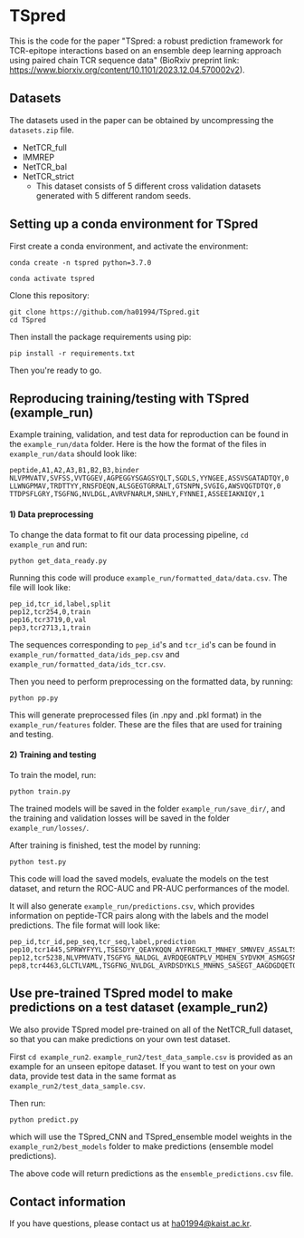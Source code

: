 # TSpred

This is the code for the paper "TSpred: a robust prediction framework for TCR-epitope interactions based on an ensemble deep learning approach using paired chain TCR sequence data" (BioRxiv preprint link: https://www.biorxiv.org/content/10.1101/2023.12.04.570002v2). 
&nbsp;


## Datasets
The datasets used in the paper can be obtained by uncompressing the `datasets.zip` file. 
- NetTCR_full
- IMMREP
- NetTCR_bal
- NetTCR_strict
    - This dataset consists of 5 different cross validation datasets generated with 5 different random seeds.
&nbsp;


## Setting up a conda environment for TSpred
First create a conda environment, and activate the environment:
```
conda create -n tspred python=3.7.0
```
```
conda activate tspred
```
Clone this repository:
```
git clone https://github.com/ha01994/TSpred.git
cd TSpred
```
Then install the package requirements using pip:
```
pip install -r requirements.txt
```
Then you're ready to go.
&nbsp;


## Reproducing training/testing with TSpred (example_run)
Example training, validation, and test data for reproduction can be found in the `example_run/data` folder. 
Here is the how the format of the files in `example_run/data` should look like:

    peptide,A1,A2,A3,B1,B2,B3,binder
    NLVPMVATV,SVFSS,VVTGGEV,AGPEGGYSGAGSYQLT,SGDLS,YYNGEE,ASSVSGATADTQY,0
    LLWNGPMAV,TRDTTYY,RNSFDEQN,ALSGEGTGRRALT,GTSNPN,SVGIG,AWSVQGTDTQY,0
    TTDPSFLGRY,TSGFNG,NVLDGL,AVRVFNARLM,SNHLY,FYNNEI,ASSEEIAKNIQY,1


#### 1) Data preprocessing
To change the data format to fit our data processing pipeline, `cd example_run` and run:
```
python get_data_ready.py
```
Running this code will produce `example_run/formatted_data/data.csv`.
The file will look like:

    pep_id,tcr_id,label,split
    pep12,tcr254,0,train    
    pep16,tcr3719,0,val
    pep3,tcr2713,1,train
    
The sequences corresponding to `pep_id`'s and `tcr_id`'s can be found in `example_run/formatted_data/ids_pep.csv` and `example_run/formatted_data/ids_tcr.csv`.

Then you need to perform preprocessing on the formatted data, by running:
```
python pp.py
```
This will generate preprocessed files (in .npy and .pkl format) in the `example_run/features` folder. These are the files that are used for training and testing.


#### 2) Training and testing
To train the model, run:
```
python train.py
```
The trained models will be saved in the folder `example_run/save_dir/`, and the training and validation losses will be saved in the folder `example_run/losses/`.

After training is finished, test the model by running:
```
python test.py
```
This code will load the saved models, evaluate the models on the test dataset, and return the ROC-AUC and PR-AUC performances of the model.

It will also generate `example_run/predictions.csv`, which provides information on peptide-TCR pairs along with the labels and the model predictions. The file format will look like:

    pep_id,tcr_id,pep_seq,tcr_seq,label,prediction
    pep10,tcr1445,SPRWYFYYL,TSESDYY_QEAYKQQN_AYFREGKLT_MNHEY_SMNVEV_ASSALTSAKRYEQF,1,0.5357
    pep12,tcr5238,NLVPMVATV,TSGFYG_NALDGL_AVRDQEGNTPLV_MDHEN_SYDVKM_ASMGGSNEQF,1,0.5253
    pep8,tcr4463,GLCTLVAML,TSGFNG_NVLDGL_AVRDSDYKLS_MNHNS_SASEGT_AAGDGDQETQY,0,0.0001


## Use pre-trained TSpred model to make predictions on a test dataset (example_run2)
We also provide TSpred model pre-trained on all of the NetTCR_full dataset, so that you can make predictions on your own test dataset.

First `cd example_run2`. `example_run2/test_data_sample.csv` is provided as an example for an unseen epitope dataset. If you want to test on your own data, provide test data in the same format as `example_run2/test_data_sample.csv`. 

Then run:
```
python predict.py
```
which will use the TSpred_CNN and TSpred_ensemble model weights in the `example_run2/best_models` folder to make predictions (ensemble model predictions).

The above code will return predictions as the `ensemble_predictions.csv` file. 


## Contact information
If you have questions, please contact us at ha01994@kaist.ac.kr. 
&nbsp;


